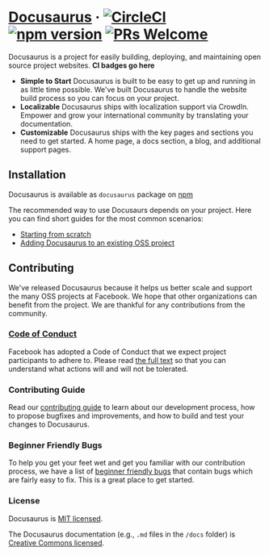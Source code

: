 # [Docusaurus](https://docusaurus.io) &middot;  [![CircleCI](https://circleci.com/gh/facebook/Docusaurus.svg?style=svg)](https://circleci.com/gh/facebook/Docusaurus) [![npm version](https://badge.fury.io/js/docusaurus.svg)](https://badge.fury.io/js/docusaurus) [![PRs Welcome](https://img.shields.io/badge/PRs-welcome-brightgreen.svg)](CONTRIBUTING.md#pull-requests)

Docusaurus is a project for easily building, deploying, and maintaining open source project websites. __CI badges go here__

* **Simple to Start** Docusaurus is built to be easy to get up and running in as little time possible. We've built Docusaurus to handle the website build process so you can focus on your project.  
* **Localizable** Docusaurus ships with localization support via CrowdIn. Empower and grow your international community by translating your documentation.
* **Customizable** Docusaurus ships with the key pages and sections you need to get started. A home page, a docs section, a blog, and additional support pages.

## Installation

Docusaurus is available as `docusaurus` package on [npm](https://www.npmjs.com)

The recommended way to use Docusaurs depends on your project. Here you can find short guides for the most common scenarios:

* [Starting from scratch](https://docusaurus.io/docs/getting-started-installation.html#starting-from-scratch)
* [Adding Docusaurus to an existing OSS project](https://docusaurus.io/docs/getting-started-installation.html#adding-docusaurus-to-a-project)

## Contributing

We've released Docusaurus because it helps us better scale and support the many OSS projects at Facebook. We hope that other organizations can benefit from the project. We are thankful for any contributions from the community.

### [Code of Conduct](https://code.facebook.com/codeofconduct)

Facebook has adopted a Code of Conduct that we expect project participants to adhere to. Please read [the full text](https://code.facebook.com/codeofconduct) so that you can understand what actions will and will not be tolerated.

### Contributing Guide

Read our [contributing guide](https://docusaurus.io/docs/how-to-contribute.html) to learn about our development process, how to propose bugfixes and improvements, and how to build and test your changes to Docusaurus.

### Beginner Friendly Bugs

To help you get your feet wet and get you familiar with our contribution process, we have a list of [beginner friendly bugs](https://github.com/facebook/Docusaurus/labels/Difficulty%3A%20beginner) that contain bugs which are fairly easy to fix. This is a great place to get started.

### License

Docusaurus is [MIT licensed](./LICENSE).

The Docusaurus documentation (e.g., `.md` files in the `/docs` folder) is [Creative Commons licensed](./LICENSE-docs).
